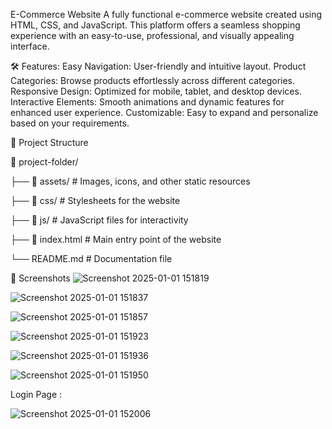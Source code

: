 E-Commerce Website
A fully functional e-commerce website created using HTML, CSS, and JavaScript. This platform offers a seamless shopping experience with an easy-to-use, professional, and visually appealing interface.

🛠 Features:
Easy Navigation: User-friendly and intuitive layout.
Product Categories: Browse products effortlessly across different categories.
Responsive Design: Optimized for mobile, tablet, and desktop devices.
Interactive Elements: Smooth animations and dynamic features for enhanced user experience.
Customizable: Easy to expand and personalize based on your requirements.

📂 Project Structure

📁 project-folder/

├── 📁 assets/           # Images, icons, and other static resources

├── 📁 css/              # Stylesheets for the website

├── 📁 js/               # JavaScript files for interactivity

├── 📄 index.html        # Main entry point of the website

└── README.md            # Documentation file


📸 Screenshots
![Screenshot 2025-01-01 151819](https://github.com/user-attachments/assets/f1526fa1-2109-4f71-b3c6-9c5611870d33)

![Screenshot 2025-01-01 151837](https://github.com/user-attachments/assets/bc22326d-1b34-4eaa-9ba9-e0b644765e43)

![Screenshot 2025-01-01 151857](https://github.com/user-attachments/assets/7d90f78b-f619-4108-9f44-5d6fb903726a)


![Screenshot 2025-01-01 151923](https://github.com/user-attachments/assets/9b08bc43-ce8d-43b1-8964-7f586fd32ec2)


![Screenshot 2025-01-01 151936](https://github.com/user-attachments/assets/da6b8f1f-2027-4b69-b4d1-a957570ba831)


![Screenshot 2025-01-01 151950](https://github.com/user-attachments/assets/d90c462d-f77a-4c33-8a33-b5ed5a9cf8de)

Login Page :


![Screenshot 2025-01-01 152006](https://github.com/user-attachments/assets/be0bb524-c979-42e8-b2b5-17f153478262)
